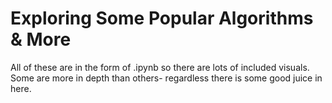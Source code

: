 # Exploring Some Popular Algorithms & More

All of these are in the form of .ipynb so there are lots of included visuals. Some are more in depth than others- regardless there is some good juice in here. 
